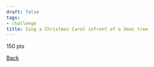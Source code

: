 ```yaml
---
draft: false
tags:
- challenge
title: Sing a Christmas Carol infront of a Xmas tree
---
```

150 pts

[Back](https://shadybraden.com/jetlag) 
